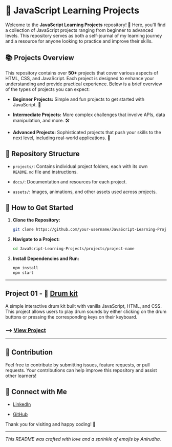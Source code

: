 # 🎨 JavaScript Learning Projects

Welcome to the **JavaScript Learning Projects** repository! 🚀 Here, you'll find a collection of JavaScript projects ranging from beginner to advanced levels. This repository serves as both a self-journal of my learning journey and a resource for anyone looking to practice and improve their skills.

## 📚 Projects Overview

This repository contains over **50+** projects that cover various aspects of HTML, CSS, and JavaScript. Each project is designed to enhance your understanding and provide practical experience. Below is a brief overview of the types of projects you can expect:

- **Beginner Projects:** Simple and fun projects to get started with JavaScript. 🐣

- **Intermediate Projects:** More complex challenges that involve APIs, data manipulation, and more. 🛠️

- **Advanced Projects:** Sophisticated projects that push your skills to the next level, including real-world applications. 🚀

## 📁 Repository Structure

- `projects/`: Contains individual project folders, each with its own `README.md` file and instructions.

- `docs/`: Documentation and resources for each project.

- `assets/`: Images, animations, and other assets used across projects.

## 🎯 How to Get Started

1. **Clone the Repository:**

    ```bash
    git clone https://github.com/your-username/JavaScript-Learning-Projects.git
    ```

2. **Navigate to a Project:**

    ```bash
    cd JavaScript-Learning-Projects/projects/project-name
    ```

3. **Install Dependencies and Run:**

    ```bash
    npm install
    npm start
    ```

---

## Project 01 - 🥁 **[Drum kit](https://github.com/anirudha-8/Drum-Kit.git)**

A simple interactive drum kit built with vanilla JavaScript, HTML, and CSS. This project allows users to play drum sounds by either clicking on the drum buttons or pressing the corresponding keys on their keyboard.

### --> [View Project](https://anirudha-8.github.io/Drum-Kit/)

---

## 📄 Contribution

Feel free to contribute by submitting issues, feature requests, or pull requests. Your contributions can help improve this repository and assist other learners!

## 🤝 Connect with Me

- [LinkedIn](https://www.linkedin.com/in/anirudha-bele-394677320/)

- [GitHub](https://github.com/anirudha-8)

Thank you for visiting and happy coding! 🎉

---

*This README was crafted with love and a sprinkle of emojis by Anirudha.*
